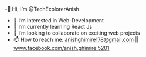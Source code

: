 -👋 Hi, I’m @TechExplorerAnish

- 👀 I’m interested in Web-Development
- 🌱 I’m currently learning React Js
- 💞️ I’m looking to collaborate on exciting web projects
- 📫 How to reach me: anishghimire178@gmail.com || www.facebook.com/anish.ghimire.5201

<!---
TechExplorerAnish/TechExplorerAnish is a ✨ special ✨ repository because its `README.md` (this file) appears on your GitHub profile.
You can click the Preview link to take a look at your changes.
--->
